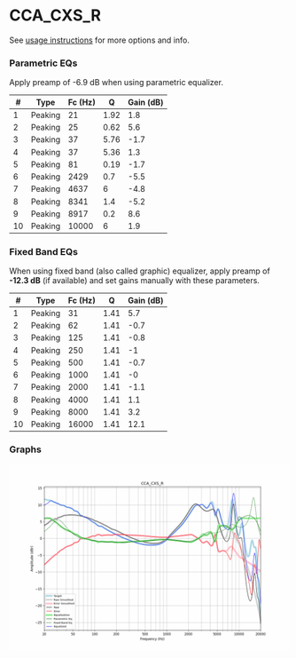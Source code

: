 # CCA_CXS_R
See [usage instructions](https://github.com/jaakkopasanen/AutoEq#usage) for more options and info.

### Parametric EQs
Apply preamp of -6.9 dB when using parametric equalizer.

|   # | Type    |   Fc (Hz) |    Q |   Gain (dB) |
|-----|---------|-----------|------|-------------|
|   1 | Peaking |        21 | 1.92 |         1.8 |
|   2 | Peaking |        25 | 0.62 |         5.6 |
|   3 | Peaking |        37 | 5.76 |        -1.7 |
|   4 | Peaking |        37 | 5.36 |         1.3 |
|   5 | Peaking |        81 | 0.19 |        -1.7 |
|   6 | Peaking |      2429 | 0.7  |        -5.5 |
|   7 | Peaking |      4637 | 6    |        -4.8 |
|   8 | Peaking |      8341 | 1.4  |        -5.2 |
|   9 | Peaking |      8917 | 0.2  |         8.6 |
|  10 | Peaking |     10000 | 6    |         1.9 |

### Fixed Band EQs
When using fixed band (also called graphic) equalizer, apply preamp of **-12.3 dB** (if available) and set gains manually with these parameters.

|   # | Type    |   Fc (Hz) |    Q |   Gain (dB) |
|-----|---------|-----------|------|-------------|
|   1 | Peaking |        31 | 1.41 |         5.7 |
|   2 | Peaking |        62 | 1.41 |        -0.7 |
|   3 | Peaking |       125 | 1.41 |        -0.8 |
|   4 | Peaking |       250 | 1.41 |        -1   |
|   5 | Peaking |       500 | 1.41 |        -0.7 |
|   6 | Peaking |      1000 | 1.41 |        -0   |
|   7 | Peaking |      2000 | 1.41 |        -1.1 |
|   8 | Peaking |      4000 | 1.41 |         1.1 |
|   9 | Peaking |      8000 | 1.41 |         3.2 |
|  10 | Peaking |     16000 | 1.41 |        12.1 |

### Graphs
![](./CCA_CXS_R.png)
